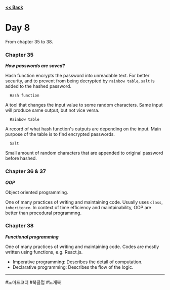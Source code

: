<a href="https://github.com/tyomhk2015/book/tree/main/IT_misc_wiki" rel="noopener noreferrer"><b><< Back</b></a>

# Day 8

From chapter 35 to 38.



### Chapter 35

<b><i>How passwords are saved?</i></b>

Hash function encrypts the password into unreadable text. For better security, and to prevent from being decrypted by `rainbow table`, `salt` is added to the hashed password.

```
  Hash function
```
A tool that changes the input value to some random characters. Same input will produce same output, but not vice versa.


```
  Rainbow table
```
A record of what hash function's outputs are depending on the input. Main purpose of the table is to find encrypted passwords.

```
  Salt
```
Small amount of random characters that are appended to original password before hashed.

### Chapter 36 & 37

<b><i>OOP</i></b>

Object oriented programming.

One of many practices of writing and maintaining code.
Usually uses `class`, `inheritence`. In context of time efficiency and maintainability, OOP are better than procedural programmng.



### Chapter 38

<b><i>Functional programming</i></b>

One of many practices of writing and maintaining code. Codes are mostly written using functions, e.g. React.js.

- Imperative programming: Describes the detail of computation.
- Declarative programming: Describes the flow of the logic.

<hr>

 #노마드코더 #북클럽 #노개북